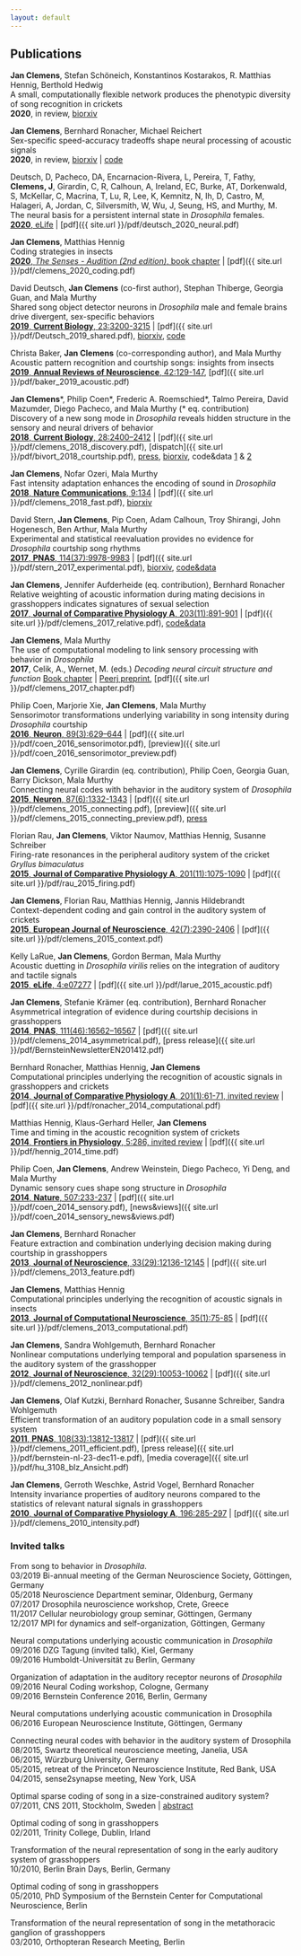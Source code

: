 ```yaml
---
layout: default
---
```


## Publications



__Jan Clemens__, Stefan Schöneich, Konstantinos Kostarakos, R. Matthias Hennig, Berthold Hedwig   
A small, computationally flexible network produces the phenotypic diversity of song recognition in crickets   
__2020__, in review, [biorxiv](https://www.biorxiv.org/content/10.1101/2020.07.27.221655v1)

__Jan Clemens__, Bernhard Ronacher, Michael Reichert   
Sex-specific speed-accuracy tradeoffs shape neural processing of acoustic signals   
__2020__, in review, [biorxiv](https://www.biorxiv.org/content/10.1101/2020.07.20.212431v1) | [code](https://github.com/postpop/driftdiffusion)   

Deutsch, D, Pacheco, DA, Encarnacion-Rivera, L, Pereira, T, Fathy, __Clemens, J__, Girardin, C, R, Calhoun, A, Ireland, EC, Burke, AT, Dorkenwald, S, McKellar, C, Macrina, T, Lu, R, Lee, K, Kemnitz, N, Ih, D, Castro, M, Halageri, A, Jordan, C, Silversmith, W, Wu, J, Seung, HS, and Murthy, M.   
The neural basis for a persistent internal state in _Drosophila_ females.   
[__2020__, eLife](https://elifesciences.org/articles/59502) | [pdf]({{ site.url }}/pdf/deutsch_2020_neural.pdf)

__Jan Clemens__, Matthias Hennig   
Coding strategies in insects   
[__2020__, _The Senses  - Audition (2nd edition)_, book chapter](https://www.sciencedirect.com/science/article/pii/B9780128093245241849) | [pdf]({{ site.url }}/pdf/clemens_2020_coding.pdf)

David Deutsch, __Jan Clemens__ (co-first author), Stephan Thiberge, Georgia Guan, and Mala Murthy   
Shared song object detector neurons in _Drosophila_ male and female brains drive divergent, sex-specific behaviors   
[__2019__, __Current Biology__, 23:3200-3215](https://www.sciencedirect.com/science/article/pii/S0960982219310243) | [pdf]({{ site.url }}/pdf/Deutsch_2019_shared.pdf), [biorxiv](https://www.biorxiv.org/content/10.1101/366765v2), [code](https://github.com/murthylab/FLyTRAP)

Christa Baker, __Jan Clemens__ (co-corresponding author), and Mala Murthy   
Acoustic pattern recognition and courtship songs: insights from insects   
[__2019__, __Annual Reviews of Neuroscience__, 42:129-147](https://www.annualreviews.org/doi/full/10.1146/annurev-neuro-080317-061839), [pdf]({{ site.url }}/pdf/baker_2019_acoustic.pdf)


__Jan Clemens__\*, Philip Coen\*, Frederic A. Roemschied\*, Talmo Pereira, David Mazumder, Diego Pacheco, and Mala Murthy (\* eq. contribution)   
Discovery of a new song mode in _Drosophila_ reveals hidden structure in the sensory and neural drivers of behavior   
[__2018__, __Current Biology__, 28:2400–2412](https://www.sciencedirect.com/science/article/pii/S0960982218307735) | [pdf]({{ site.url }}/pdf/clemens_2018_discovery.pdf), [dispatch]({{ site.url }}/pdf/bivort_2018_courtship.pdf), [press](https://www.the-scientist.com/news-opinion/fruit-fly-males-woo-females-with-three-songs--not-two-64566), [biorxiv](https://www.biorxiv.org/content/early/2017/11/17/221044), code&data [1](https://github.com/murthylab/pulseTypePipeline) & [2](https://github.com/murthylab/pulseTypeClassifier)

__Jan Clemens__, Nofar Ozeri, Mala Murthy   
Fast intensity adaptation enhances the encoding of sound in _Drosophila_   
[__2018__, __Nature Communications__, 9:134](https://www.nature.com/articles/s41467-017-02453-9) | [pdf]({{ site.url }}/pdf/clemens_2018_fast.pdf), [biorxiv ](https://www.biorxiv.org/content/early/2017/12/03/228213)

David Stern, __Jan Clemens__, Pip Coen, Adam Calhoun, Troy Shirangi, John Hogenesch, Ben Arthur, Mala Murthy   
Experimental and statistical reevaluation provides no evidence for _Drosophila_ courtship song rhythms   
[__2017__, __PNAS__, 114(37):9978-9983](http://www.pnas.org/content/114/37/9978.abstract) | [pdf]({{ site.url }}/pdf/stern_2017_experimental.pdf), [biorxiv](https://www.biorxiv.org/content/early/2017/08/09/140483), [code&data](https://github.com/murthylab/noIPIcycles)

__Jan Clemens__, Jennifer Aufderheide (eq. contribution), Bernhard Ronacher   
Relative weighting of acoustic information during mating decisions in grasshoppers indicates signatures of sexual selection   
[__2017__, __Journal of Comparative Physiology A__, 203(11):891-901](https://link.springer.com/article/10.1007/s00359-017-1200-x) | [pdf]({{ site.url }}/pdf/clemens_2017_relative.pdf), [code&data](https://github.com/postpop/driftdiffusion)

__Jan Clemens__, Mala Murthy   
The use of computational modeling to link sensory processing with behavior in _Drosophila_   
__2017__, Celik, A., Wernet, M. (eds.) _Decoding neural circuit structure and function_ [Book chapter](https://link.springer.com/chapter/10.1007/978-3-319-57363-2_9) | [Peerj preprint](https://peerj.com/preprints/2720/), [pdf]({{ site.url }}/pdf/clemens_2017_chapter.pdf)

Philip Coen, Marjorie Xie, __Jan Clemens__, Mala Murthy   
Sensorimotor transformations underlying variability in song intensity during _Drosophila_ courtship   
[__2016__, __Neuron__, 89(3):629–644](http://www.cell.com/neuron/abstract/S0896-6273(15)01137-X) | [pdf]({{ site.url }}/pdf/coen_2016_sensorimotor.pdf), [preview]({{ site.url }}/pdf/coen_2016_sensorimotor_preview.pdf)

__Jan Clemens__, Cyrille Girardin (eq. contribution), Philip Coen, Georgia Guan, Barry Dickson, Mala Murthy   
Connecting neural codes with behavior in the auditory system of _Drosophila_   
[__2015__, __Neuron__, 87(6):1332-1343](http://www.cell.com/neuron/abstract/S0896-6273(15)00708-4) | [pdf]({{ site.url }}/pdf/clemens_2015_connecting.pdf), [preview]({{ site.url }}/pdf/clemens_2015_connecting_preview.pdf), [press](http://www.princeton.edu/main/news/archive/S44/52/80E75/index.xml)

Florian Rau, __Jan Clemens__, Viktor Naumov, Matthias Hennig, Susanne Schreiber   
Firing-rate resonances in the peripheral auditory system of the cricket _Gryllus bimaculatus_   
[__2015__, __Journal of Comparative Physiology A__, 201(11):1075-1090](http://link.springer.com/article/10.1007/s00359-015-1036-1) | [pdf]({{ site.url }}/pdf/rau_2015_firing.pdf)

__Jan Clemens__, Florian Rau, Matthias Hennig, Jannis Hildebrandt   
Context-dependent coding and gain control in the auditory system of crickets   
[__2015__, __European Journal of Neuroscience__, 42(7):2390-2406](http://onlinelibrary.wiley.com/doi/10.1111/ejn.13019/abstract) | [pdf]({{ site.url }}/pdf/clemens_2015_context.pdf)

Kelly LaRue, __Jan Clemens__, Gordon Berman, Mala Murthy   
Acoustic duetting in _Drosophila virilis_ relies on the integration of auditory and tactile signals   
[__2015__, __eLife__, 4:e07277](http://elifesciences.org/content/4/e07277) | [pdf]({{ site.url }}/pdf/larue_2015_acoustic.pdf)

__Jan Clemens__, Stefanie Krämer (eq. contribution), Bernhard Ronacher   
Asymmetrical integration of evidence during courtship decisions in grasshoppers   
[__2014__, __PNAS__, 111(46):16562–16567](http://www.pnas.org/cgi/doi/10.1073/pnas.1412741111) | [pdf]({{ site.url }}/pdf/clemens_2014_asymmetrical.pdf), [press release]({{ site.url }}/pdf/BernsteinNewsletterEN201412.pdf)

Bernhard Ronacher, Matthias Hennig, __Jan Clemens__   
Computational principles underlying the recognition of acoustic signals in grasshoppers and crickets   
[__2014__, __Journal of Comparative Physiology A__, 201(1):61-71, invited review](http://link.springer.com/article/10.1007/s00359-014-0946-7) | [pdf]({{ site.url }}/pdf/ronacher_2014_computational.pdf)

Matthias Hennig, Klaus-Gerhard Heller, __Jan Clemens__   
Time and timing in the acoustic recognition system of crickets   
[__2014__, __Frontiers in Physiology__, 5:286, invited review](http://journal.frontiersin.org/Journal/10.3389/fphys.2014.00286/abstract) | [pdf]({{ site.url }}/pdf/hennig_2014_time.pdf)

Philip Coen, __Jan Clemens__, Andrew Weinstein, Diego Pacheco, Yi Deng, and Mala Murthy   
Dynamic sensory cues shape song structure in _Drosophila_   
[__2014__, __Nature__, 507:233-237](http://www.nature.com/nature/journal/vaop/ncurrent/full/nature13131.html) | [pdf]({{ site.url }}/pdf/coen_2014_sensory.pdf), [news&views]({{ site.url }}/pdf/coen_2014_sensory_news&views.pdf)

__Jan Clemens__, Bernhard Ronacher   
Feature extraction and combination underlying decision making during courtship in grasshoppers   
[__2013__, __Journal of Neuroscience__, 33(29):12136-12145](http://www.jneurosci.org/content/33/29/12136.abstract) | [pdf]({{ site.url }}/pdf/clemens_2013_feature.pdf)

__Jan Clemens__, Matthias Hennig   
Computational principles underlying the recognition of acoustic signals in insects   
[__2013__, __Journal of Computational Neuroscience__, 35(1):75-85](http://link.springer.com/article/10.1007/s10827-013-0441-0) | [pdf]({{ site.url }}/pdf/clemens_2013_computational.pdf)

__Jan Clemens__, Sandra Wohlgemuth, Bernhard Ronacher   
Nonlinear computations underlying temporal and population sparseness in the auditory system of the grasshopper   
[__2012__, __Journal of Neuroscience__, 32(29):10053-10062](http://www.jneurosci.org/content/32/29/10053.abstract) | [pdf]({{ site.url }}/pdf/clemens_2012_nonlinear.pdf)

__Jan Clemens__, Olaf Kutzki, Bernhard Ronacher, Susanne Schreiber, Sandra Wohlgemuth   
Efficient transformation of an auditory population code in a small sensory system   
[__2011__, __PNAS__, 108(33):13812-13817](http://www.pnas.org/cgi/doi/10.1073/pnas.1104506108) | [pdf]({{ site.url }}/pdf/clemens_2011_efficient.pdf), [press release]({{ site.url }}/pdf/bernstein-nl-23-dec11-e.pdf), [media coverage]({{ site.url }}/pdf/hu_3108_blz_Ansicht.pdf)

__Jan Clemens__, Gerroth Weschke, Astrid Vogel, Bernhard Ronacher   
Intensity invariance properties of auditory neurons compared to the statistics of relevant natural signals in grasshoppers   
[__2010__, __Journal of Comparative Physiology A__, 196:285-297](http://www.springerlink.com/content/yqmqx3hg4533816p/) | [pdf]({{ site.url }}/pdf/clemens_2010_intensity.pdf)

### Invited talks

From song to behavior in _Drosophila_.   
03/2019 Bi-annual meeting of the German Neuroscience Society, Göttingen, Germany   
05/2018 Neuroscience Department seminar, Oldenburg, Germany   
07/2017 Drosophila neuroscience workshop, Crete, Greece   
11/2017 Cellular neurobiology group seminar, Göttingen, Germany   
12/2017 MPI for dynamics and self-organization, Göttingen, Germany

Neural computations underlying acoustic communication in _Drosophila_   
09/2016 DZG Tagung (invited talk), Kiel, Germany   
09/2016 Humboldt-Universität zu Berlin, Germany   

Organization of adaptation in the auditory receptor neurons of _Drosophila_   
09/2016 Neural Coding workshop, Cologne, Germany   
09/2016 Bernstein Conference 2016, Berlin, Germany   

Neural computations underlying acoustic communication in Drosophila   
06/2016 European Neuroscience Institute, Göttingen, Germany   

Connecting neural codes with behavior in the auditory system of Drosophila   
08/2015, Swartz theoretical neuroscience meeting, Janelia, USA   
06/2015, Würzburg University, Germany   
05/2015, retreat of the Princeton Neuroscience Institute, Red Bank, USA   
04/2015, sense2synapse meeting, New York, USA   

Optimal sparse coding of song in a size-constrained auditory system?   
07/2011, CNS 2011, Stockholm, Sweden | [abstract](http://www.biomedcentral.com/1471-2202/12/S1/O12)   

Optimal coding of song in grasshoppers   
02/2011, Trinity College, Dublin, Irland   

Transformation of the neural representation of song in the early auditory system of grasshoppers   
10/2010, Berlin Brain Days, Berlin, Germany   

Optimal coding of song in grasshoppers   
05/2010, PhD Symposium of the Bernstein Center for Computational Neuroscience, Berlin   

Transformation of the neural representation of song in the metathoracic ganglion of grasshoppers   
03/2010, Orthopteran Research Meeting, Berlin   
